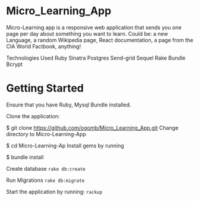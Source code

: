 # Micro_Learning_App
Micro-Learning app is a responsive web application that sends you one page per day about something you want to learn. Could be: a new Language, a random Wikipedia page, React documentation, a page from the CIA World Factbook, anything!

Technologies Used
Ruby 
Sinatra
Postgres
Send-grid
Sequel
Rake
Bundle
Bcrypt

# Getting Started
Ensure that you have Ruby, Mysql Bundle installed.

Clone the application:

$ git clone https://github.com/ogomb/Micro_Learning_App.git
Change directory to Micro-Learning-App

$ cd Micro-Learning-Ap
Install gems by running

$ bundle install

Create database 
`rake db:create`

Run Migrations
`rake db:migrate`


Start the application by running: `rackup`
